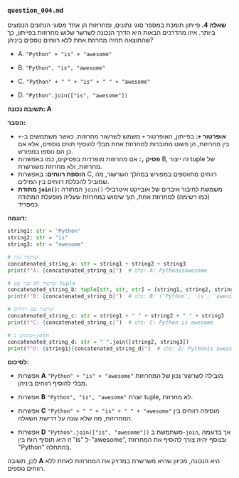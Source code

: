 ### `question_004.md`

**שאלה 4.** פייתון תומכת במספר סוגי נתונים, ומחרוזות הן אחד מסוגי הנתונים הנפוצים ביותר. איזו מהדרכים הבאות היא הדרך הנכונה לשרשר שלוש מחרוזות בפייתון, כך שהתוצאה תהיה מחרוזת אחת ללא רווחים נוספים ביניהן?

- A.  `"Python" + "is" + "awesome"`

- B.  `"Python", "is", "awesome"`

- C.  `"Python" + " " + "is" + " " + "awesome"`

- D.  `"Python".join(["is", "awesome"])`

**תשובה נכונה: A**

**הסבר:**

*   **אופרטור `+`:** בפייתון, האופרטור `+` משמש לשרשור מחרוזות. כאשר משתמשים ב-`+` בין מחרוזות, הן פשוט מחוברות למחרוזת אחת מבלי להוסיף תווים נוספים, אלא אם כן הם נוספו במפורש.
*   **פסיק `,`:** אם מחרוזות מופרדות בפסיקים, כמו באפשרות B, זה ייצור tuple של מחרוזות, ולא מחרוזת משורשרת.
*   **הוספת רווחים:** באפשרות C, רווחים מתווספים במפורש במהלך השרשור, מה שמוביל להכללת רווחים בין המילים.
*   **מתודת `join()`:** המתודה `join()` משמשת לחיבור איברים של אובייקט איטרבילי (כמו רשימה) למחרוזת אחת, תוך שימוש במחרוזת שעליה מופעלת המתודה כמפריד.

**דוגמה:**

```python
string1: str = "Python"
string2: str = "is"
string3: str = "awesome"

# שרשור נכון
concatenated_string_a: str = string1 + string2 + string3
print(f"A: {concatenated_string_a}")  # פלט: A: Pythonisawesome

# שרשור לא נכון עם tuple
concatenated_string_b: tuple[str, str, str] = (string1, string2, string3)
print(f"B: {concatenated_string_b}")  # פלט: B: ('Python', 'is', 'awesome')

# שרשור עם רווחים
concatenated_string_c: str = string1 + " " + string2 + " " + string3
print(f"C: {concatenated_string_c}")  # פלט: C: Python is awesome

# שימוש ב-join
concatenated_string_d: str = " ".join([string2, string3])
print(f"D: {string1}{concatenated_string_d}")  # פלט: D: Pythonis awesome
```

**לסיכום:**

*   אפשרות **A** `"Python" + "is" + "awesome"` מובילה לשרשור נכון של המחרוזות מבלי להוסיף רווחים ביניהן.

*   אפשרות **B** `"Python", "is", "awesome"` יוצרת tuple, לא מחרוזת.

*   אפשרות **C** `"Python" + " " + "is" + " " + "awesome"` מוסיפה רווחים בין המחרוזות, מה שלא עונה על דרישת השאלה.

*   אפשרות **D** `"Python".join(["is", "awesome"])` משתמשת ב-`join`, אך בדוגמה זו היא תוסיף רווח בין "is" ל-"awesome", ובנוסף יהיה צורך להוסיף את המחרוזת "Python" בהתחלה.

לכן, תשובה **A** היא הנכונה, מכיוון שהיא משרשרת במדויק את המחרוזות לאחת ללא רווחים נוספים.